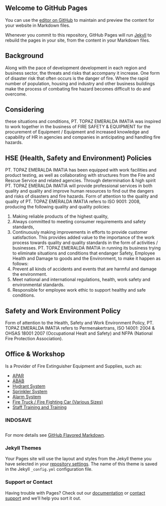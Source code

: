 ## Welcome to GitHub Pages

You can use the [editor on GitHub](https://github.com/transdigiware/indosave/edit/master/README.md) to maintain and preview the content for your website in Markdown files.

Whenever you commit to this repository, GitHub Pages will run [Jekyll](https://jekyllrb.com/) to rebuild the pages in your site, from the content in your Markdown files.

## Background
Along with the pace of development development in each region and business sector, the threats and risks that accompany it increase. One form of disaster risk that often occurs is the danger of fire. Where the rapid number of population, housing and industry and other business buildings make the process of combating fire hazard becomes difficult to do and overcome.
## Considering
these situations and conditions, PT. TOPAZ EMERALDA IMATIA was inspired to work together in the business of FIRE SAFETY & EQUIPMENT for the procurement of Equipment / Equipment and increased knowledge and capability of HR in agencies and companies in anticipating and handling fire hazards.
## HSE (Health, Safety and Environment) Policies
PT. TOPAZ EMERALDA IMATIA has been equipped with work facilities and product testing, as well as collaborating with structures from the Fire and Rescue Service and related agencies. Through determination & high spirit PT. TOPAZ EMERALDA IMATIA will provide professional services in both quality and quality and improve human resources to find out the dangers and risks of disasters and fire hazards. Form of attention to the quality and quality of PT. TOPAZ EMERALDA IMATIA refers to ISO 9001: 2008, producing the following quality and quality policies: 
1. Making reliable products of the highest quality, 
2. Always committed to meeting consumer requirements and safety standards, 
3. Continuously making improvements in efforts to provide customer satisfaction.
This provides added value to the importance of the work process towards quality and quality standards in the form of activities / businesses.
PT. TOPAZ EMERALDA IMATIA in running its business trying to eliminate situations and conditions that endanger Safety, Employee Health and Damage to goods and the Environment, to make it happen as follows: 
1. Prevent all kinds of accidents and events that are harmful and damage the environment. 
2. Meet national and international regulations, health, work safety and environmental standards. 
3. Responsible for employee work ethic to support healthy and safe conditions. 
##  Safety and Work Environment Policy
Form of attention to the Health, Safety and Work Environment Policy, PT. TOPAZ EMERALDA IMATIA refers to Permenakertrans, ISO 14001: 2004 & OHSAS 18001 2007 (Occupational Healt and Safety) and NFPA (National Fire Protection Association). 
## Office & Workshop
Is a Provider of Fire Extinguisher Equipment and Supplies, such as: 
- [APAR](http://firesafetyequipment.7pilar.net/produk.html)
- [ABAB](http://firesafetyequipment.7pilar.net/produk.html)
- [Hydrant System](http://firesafetyequipment.7pilar.net/produk.html)
- [Sprinkler System]( http://firesafetyequipment.7pilar.net/produk.html)
- [Alarm System](http://firesafetyequipment.7pilar.net/produk.html)
- [Fire Truck / Fire Fighting Car (Various Sizes)](http://firesafetyequipment.7pilar.net/produk.html)
- [Staff Training and Training]( http://firesafetyequipment.7pilar.net/produk.html)

### INDOSAVE



```Fire Protecti on & Safety EQUIPMENT
```

For more details see [GitHub Flavored Markdown](https://guides.github.com/features/mastering-markdown/).

### Jekyll Themes

Your Pages site will use the layout and styles from the Jekyll theme you have selected in your [repository settings](https://github.com/transdigiware/indosave/settings). The name of this theme is saved in the Jekyll `_config.yml` configuration file.

### Support or Contact

Having trouble with Pages? Check out our [documentation](https://help.github.com/categories/github-pages-basics/) or [contact support](https://github.com/contact) and we’ll help you sort it out.
